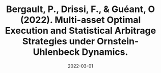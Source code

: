 ---
title: "Bergault, P., Drissi, F., & Guéant, O (2022). Multi-asset Optimal Execution and Statistical Arbitrage Strategies under Ornstein-Uhlenbeck Dynamics."
collection: publications
permalink: /publication/multi_asset_execution_stat_arb
excerpt: #'This paper is about the number 3. The number 4 is left for future work.'
date: 2022-03-01
venue: 'SIAM Journal on Financial Mathematics.'
paperurl: 'https://epubs.siam.org/doi/abs/10.1137/21M1407756'
citation: 'Bergault, P., Drissi, F., & Guéant, O. (2022). Multi-asset Optimal Execution and Statistical Arbitrage Strategies under Ornstein--Uhlenbeck Dynamics. <i>SIAM Journal on Financial Mathematics</i>. 13(1), 353-390.'
---